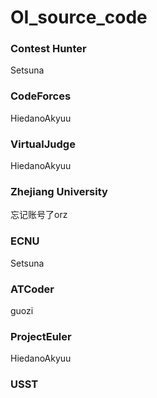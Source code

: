 # OI_source_code

### Contest Hunter
Setsuna 

### CodeForces
HiedanoAkyuu 

### VirtualJudge
HiedanoAkyuu 

### Zhejiang University
忘记账号了orz 


### ECNU
Setsuna 

### ATCoder
guozi 

### ProjectEuler
HiedanoAkyuu 

### USST
